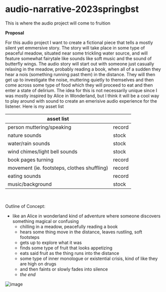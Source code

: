 # audio-narrative-2023springbst
This is where the audio project will come to fruition 

**Proposal**

For this audio project I want to create a fictional piece that tells a mostly silent yet emmersive story. The story will take place in some type of peaceful meadow, situated near some trickling water source, and will feature somewhat fairytale like sounds like soft music and the sound of butterfly wings. The audio story will start out with someone just casually relaxing in the meadow, probably reading a book, when all of a sudden they hear a nois (something running past them) in the distance. They will then get up to investigate the noise, muttering quietly to themselves and then come across some type of food which they will proceed to eat and then enter a state of delirium. The idea for this is not necessarily unique since I was mostly inspired by Alice in Wonderland, but I think it will be a cool way to play around with sound to create an emerisive audio experience for the listener. Here is my asset list


<html>
<body>
<!--StartFragment--><b style="font-weight:normal;" id="docs-internal-guid-c255a572-7fff-2a58-47b7-b75802f00478"><div dir="ltr" style="margin-left:0pt;" align="left">

asset list |  
-- | --
person muttering/speaking | record
nature sounds | stock
water/rain sounds | stock
wind chimes/light bell sounds | stock
book pages turning | record
movement (ie. footsteps, clothes shuffling) | record
eating sounds | record
music/background | stock

</div><br /></b><!--EndFragment-->
</body>
</html>


Outline of Concept: 

- like an Alice in wonderland kind of adventure where someone discovers something magical or confusing
    - chilling in a meadow, peacefully reading a book
    - hears some thing move in the distance, leaves rustling, soft footsteps
    - gets up to explore what it was
    - finds some type of fruit that looks appetizing
    - eats said fruit as the thing runs into the distance
    - some type of inner monologue or existential crisis, kind of like they are high on drugs
    - and then faints or slowly fades into silence
    - _the end_

![image](https://user-images.githubusercontent.com/122503776/214887480-374371f4-d444-4fc3-9742-2adf302b1ddd.png)
